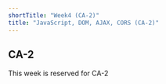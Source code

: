 ```yaml
---
shortTitle: "Week4 (CA-2)"
title: "JavaScript, DOM, AJAX, CORS (CA-2)"
---
```


## CA-2

This week is reserved for CA-2
